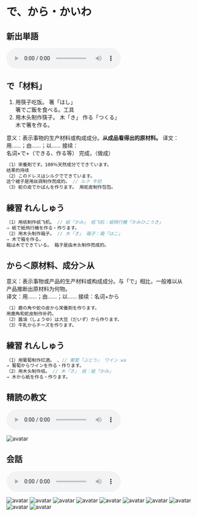 # で、から・かいわ

## 新出単語
<vue-plyr>
  <audio controls crossorigin playsinline autoplay loop>
    <source src="../audio/9-1-たんご.mp3" type="audio/mp3" />
  </audio>
 </vue-plyr>

## で「材料」
1. 用筷子吃饭。 箸「はし」  
箸でご飯を食べる。工具
2. 用木头制作筷子。 木「き」 作る「つくる」  
木で箸を作る。

意义：表示事物的生产材料或构成成分。**从成品看得出的原材料。** 
译文：用......；由......；以...... 接续：  
名词+で+（できる、作る等） 完成，（做成）  

```ts
（1）栄養剤です。100％天然成分でできています。
结果的持续
（2）このドレスはシルクでできています。
这个裙子是用丝绸制作而成的。 // ルク 牛奶
（3）蛇の皮でかばんを作ります。 用蛇皮制作包包。

```

## 練習 れんしゅう

```ts
（1）用纸制作纸飞机。 // 紙「かみ」 纸飞机：紙飛行機「かみひこうき」
⇒ 紙で紙飛行機を作る・作ります。
（2）用木头制作箱子。 // 木「き」 箱子：箱「はこ」
⇒ 木で箱を作る。
箱は木でできている。 箱子是由木头制作而成的。
```
## から＜原材料、成分＞从

意义：表示事物或产品的生产材料或构成成分。与「で」相比，一般难以从  
产品推断出原材料为何物。  
译文：用......；由......；以...... 接续：名词+から  

```ts
（1）鹿の角や蛇の皮から栄養剤を作ります。
用鹿角和蛇皮制作补药。
（2）醤油（しょうゆ）は大豆（だいず）から作ります。
（3）牛乳からチーズを作ります。
```
## 練習 れんしゅう

```ts
（1）用葡萄制作红酒。 、// 葡萄「ぶどう」 ワイン wa
⇒ 葡萄からワインを作る・作ります。
（2）用木头制作纸。 // 木「き」 纸：紙「かみ」
⇒ 木から紙を作る・作ります。
```

## 精読の教文
<vue-plyr>
  <audio controls crossorigin playsinline autoplay loop>
    <source src="../audio/9-2-1.mp3" type="audio/mp3" />
  </audio>
 </vue-plyr>

![avatar](../images/9-2-1.png)

## 会話
<vue-plyr>
  <audio controls crossorigin playsinline autoplay loop>
    <source src="../audio/9-1-かいわ.mp3" type="audio/mp3" />
  </audio>
 </vue-plyr>

![avatar](../images/9-1-かいわ-1.png)
![avatar](../images/9-1-かいわ-2.png)
![avatar](../images/9-1-かいわ-3.png)
![avatar](../images/9-1-かいわ-4.png)
![avatar](../images/9-1-かいわ-5.png)
![avatar](../images/9-1-かいわ-6.png)
![avatar](../images/9-1-かいわ-7.png)
![avatar](../images/9-1-かいわ-8.png)
![avatar](../images/9-1-かいわ-9.png)
![avatar](../images/9-1-かいわ-10.png)